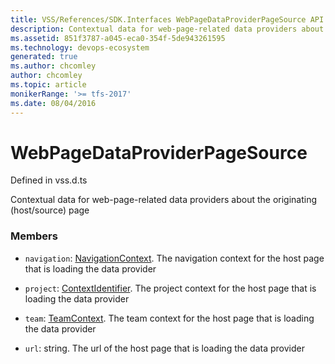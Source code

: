 ```yaml
---
title: VSS/References/SDK.Interfaces WebPageDataProviderPageSource API | Extensions for Azure DevOps Services
description: Contextual data for web-page-related data providers about the originating (host/source) page
ms.assetid: 851f3787-a045-eca0-354f-5de943261595
ms.technology: devops-ecosystem
generated: true
ms.author: chcomley
author: chcomley
ms.topic: article
monikerRange: '>= tfs-2017'
ms.date: 08/04/2016
---
```


# WebPageDataProviderPageSource

Defined in vss.d.ts

Contextual data for web-page-related data providers about the originating (host/source) page

### Members

* `navigation`: [NavigationContext](../../../VSS/References/SDK_Interfaces/NavigationContext.md). The navigation context for the host page that is loading the data provider

* `project`: [ContextIdentifier](../../../VSS/References/SDK_Interfaces/ContextIdentifier.md). The project context for the host page that is loading the data provider

* `team`: [TeamContext](../../../VSS/References/SDK_Interfaces/TeamContext.md). The team context for the host page that is loading the data provider

* `url`: string. The url of the host page that is loading the data provider
